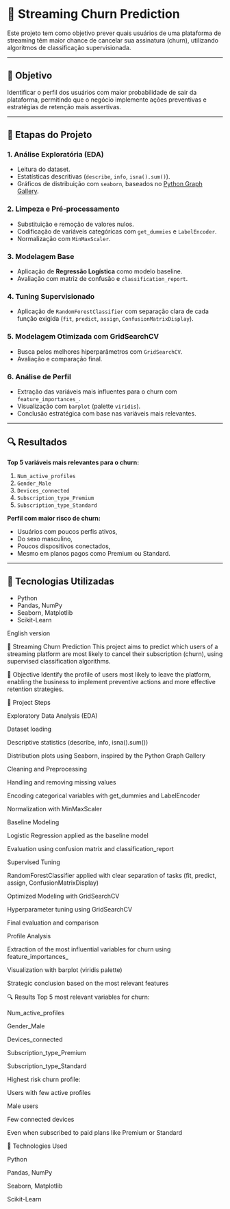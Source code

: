 # 🎯 Streaming Churn Prediction

Este projeto tem como objetivo prever quais usuários de uma plataforma de streaming têm maior chance de cancelar sua assinatura (churn), utilizando algoritmos de classificação supervisionada.

---

## 📌 Objetivo

Identificar o perfil dos usuários com maior probabilidade de sair da plataforma, permitindo que o negócio implemente ações preventivas e estratégias de retenção mais assertivas.

---

## 🧪 Etapas do Projeto

### 1. Análise Exploratória (EDA)
- Leitura do dataset.
- Estatísticas descritivas (`describe`, `info`, `isna().sum()`).
- Gráficos de distribuição com `seaborn`, baseados no [Python Graph Gallery](https://python-graph-gallery.com/).

### 2. Limpeza e Pré-processamento
- Substituição e remoção de valores nulos.
- Codificação de variáveis categóricas com `get_dummies` e `LabelEncoder`.
- Normalização com `MinMaxScaler`.

### 3. Modelagem Base
- Aplicação de **Regressão Logística** como modelo baseline.
- Avaliação com matriz de confusão e `classification_report`.

### 4. Tuning Supervisionado
- Aplicação de `RandomForestClassifier` com separação clara de cada função exigida (`fit`, `predict`, `assign`, `ConfusionMatrixDisplay`).

### 5. Modelagem Otimizada com GridSearchCV
- Busca pelos melhores hiperparâmetros com `GridSearchCV`.
- Avaliação e comparação final.

### 6. Análise de Perfil
- Extração das variáveis mais influentes para o churn com `feature_importances_`.
- Visualização com `barplot` (palette `viridis`).
- Conclusão estratégica com base nas variáveis mais relevantes.

---

## 🔍 Resultados

**Top 5 variáveis mais relevantes para o churn:**
1. `Num_active_profiles`
2. `Gender_Male`
3. `Devices_connected`
4. `Subscription_type_Premium`
5. `Subscription_type_Standard`

**Perfil com maior risco de churn:**
- Usuários com poucos perfis ativos,
- Do sexo masculino,
- Poucos dispositivos conectados,
- Mesmo em planos pagos como Premium ou Standard.

---

## 💼 Tecnologias Utilizadas

- Python
- Pandas, NumPy
- Seaborn, Matplotlib
- Scikit-Learn

English version

🎯 Streaming Churn Prediction
This project aims to predict which users of a streaming platform are most likely to cancel their subscription (churn), using supervised classification algorithms.

📌 Objective
Identify the profile of users most likely to leave the platform, enabling the business to implement preventive actions and more effective retention strategies.

🧪 Project Steps

Exploratory Data Analysis (EDA)

Dataset loading

Descriptive statistics (describe, info, isna().sum())

Distribution plots using Seaborn, inspired by the Python Graph Gallery

Cleaning and Preprocessing

Handling and removing missing values

Encoding categorical variables with get_dummies and LabelEncoder

Normalization with MinMaxScaler

Baseline Modeling

Logistic Regression applied as the baseline model

Evaluation using confusion matrix and classification_report

Supervised Tuning

RandomForestClassifier applied with clear separation of tasks (fit, predict, assign, ConfusionMatrixDisplay)

Optimized Modeling with GridSearchCV

Hyperparameter tuning using GridSearchCV

Final evaluation and comparison

Profile Analysis

Extraction of the most influential variables for churn using feature_importances_

Visualization with barplot (viridis palette)

Strategic conclusion based on the most relevant features

🔍 Results
Top 5 most relevant variables for churn:

Num_active_profiles

Gender_Male

Devices_connected

Subscription_type_Premium

Subscription_type_Standard

Highest risk churn profile:

Users with few active profiles

Male users

Few connected devices

Even when subscribed to paid plans like Premium or Standard

💼 Technologies Used

Python

Pandas, NumPy

Seaborn, Matplotlib

Scikit-Learn
